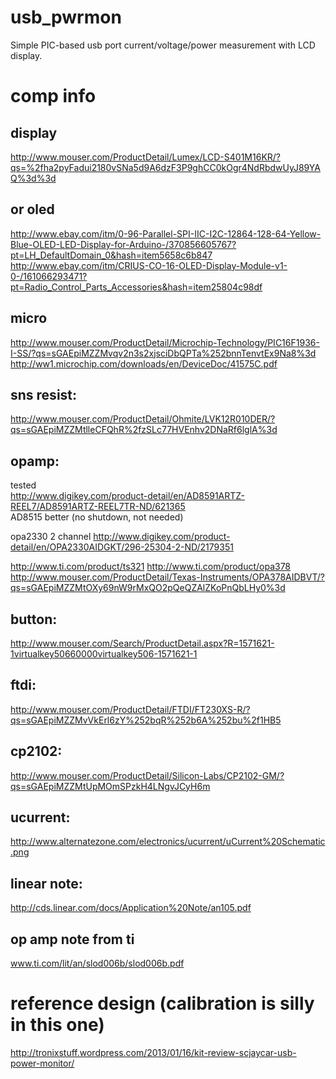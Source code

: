 usb_pwrmon
==========
Simple PIC-based usb port current/voltage/power measurement with LCD display.

comp info
==========

display
----------
http://www.mouser.com/ProductDetail/Lumex/LCD-S401M16KR/?qs=%2fha2pyFadui2180vSNa5d9A6dzF3P9ghCC0kOgr4NdRbdwUyJ89YAQ%3d%3d

or oled
----------
http://www.ebay.com/itm/0-96-Parallel-SPI-IIC-I2C-12864-128-64-Yellow-Blue-OLED-LED-Display-for-Arduino-/370856605767?pt=LH_DefaultDomain_0&hash=item5658c6b847  
http://www.ebay.com/itm/CRIUS-CO-16-OLED-Display-Module-v1-0-/161066293471?pt=Radio_Control_Parts_Accessories&hash=item25804c98df  

micro
----------
http://www.mouser.com/ProductDetail/Microchip-Technology/PIC16F1936-I-SS/?qs=sGAEpiMZZMvqv2n3s2xjsciDbQPTa%252bnnTenvtEx9Na8%3d
http://ww1.microchip.com/downloads/en/DeviceDoc/41575C.pdf

sns resist:
----------
http://www.mouser.com/ProductDetail/Ohmite/LVK12R010DER/?qs=sGAEpiMZZMtlleCFQhR%2fzSLc77HVEnhv2DNaRf6lglA%3d

opamp:
----------
tested  
http://www.digikey.com/product-detail/en/AD8591ARTZ-REEL7/AD8591ARTZ-REEL7TR-ND/621365  
AD8515 better (no shutdown, not needed)  

opa2330 2 channel
http://www.digikey.com/product-detail/en/OPA2330AIDGKT/296-25304-2-ND/2179351

http://www.ti.com/product/ts321
http://www.ti.com/product/opa378
http://www.mouser.com/ProductDetail/Texas-Instruments/OPA378AIDBVT/?qs=sGAEpiMZZMtOXy69nW9rMxQO2pQeQZAlZKoPnQbLHy0%3d

button:
----------
http://www.mouser.com/Search/ProductDetail.aspx?R=1571621-1virtualkey50660000virtualkey506-1571621-1

ftdi:
----------
http://www.mouser.com/ProductDetail/FTDI/FT230XS-R/?qs=sGAEpiMZZMvVkErl6zY%252bqR%252b6A%252bu%2f1HB5

cp2102:
----------
http://www.mouser.com/ProductDetail/Silicon-Labs/CP2102-GM/?qs=sGAEpiMZZMtUpMOmSPzkH4LNgvJCyH6m

ucurrent:
----------
http://www.alternatezone.com/electronics/ucurrent/uCurrent%20Schematic.png

linear note:
----------
http://cds.linear.com/docs/Application%20Note/an105.pdf

op amp note from ti
----------
www.ti.com/lit/an/slod006b/slod006b.pdf

reference design (calibration is silly in this one)
==========
http://tronixstuff.wordpress.com/2013/01/16/kit-review-scjaycar-usb-power-monitor/
